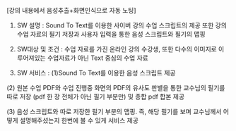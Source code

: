 [강의 내용에서 음성추출+화면인식으로 자동 노팅]

1. SW 설명 :
    Sound To Text를 이용한 사이버 강의 수업 스크립트의 제공 또한 강의 수업 자료의 필기 저장과 사용자 입력을 통한 
음성 스크립트와 필기의 맵핑

2. SW대상 및 조건 :
   수업 자료를 가진 온라인 강의 수강생, 또한 다수의 이미지로 이루어져있는 수업자료가 아닌
  Text 중심의 수업 자료

3. SW 서비스 :
 (1)Sound To Text를 이용한 음성 스크립트 제공

 (2) 원본 수업 PDF와 수업 진행중 화면의 PDF의 유사도 판별을 통한 교수님의 필기를 따로 저장 (pdf 한 장 전체가 아닌 필기 부분만) 및  종합 pdf 합본 제공

 (3) 음성 스크립트와 따로 저장한 필기 부분의 맵핑. 즉, 해당 필기를 보며 교수님께서 어떻게 설명해주셨는지 한번에 볼 수 있게 서비스 제공
	
	